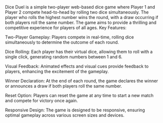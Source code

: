 Dice Duel is a simple two-player web-based dice game where Player 1 and Player 2 compete head-to-head by rolling two dice simultaneously. The player who rolls the highest number wins the round, with a draw occurring if both players roll the same number. The game aims to provide a thrilling and competitive experience for players of all ages. 
Key Features:

Two-Player Gameplay: Players compete in real-time, rolling dice simultaneously to determine the outcome of each round.

Dice Rolling: Each player has their virtual dice, allowing them to roll with a single click, generating random numbers between 1 and 6.

Visual Feedback: Animated effects and visual cues provide feedback to players, enhancing the excitement of the gameplay.

Winner Declaration: At the end of each round, the game declares the winner or announces a draw if both players roll the same number.

Reset Option: Players can reset the game at any time to start a new match and compete for victory once again.

Responsive Design: The game is designed to be responsive, ensuring optimal gameplay across various screen sizes and devices.
